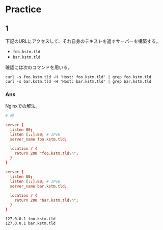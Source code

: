 # Practice

## 1

下記のURLにアクセスして、それ自身のテキストを返すサーバーを構築する。

- `foo.kstm.tld`
- `bar.kstm.tld`

確認には次のコマンドを用いる。

```testing
curl -s foo.kstm.tld -H 'Host: foo.kstm.tld' | grep foo.kstm.tld
curl -s bar.kstm.tld -H 'Host: bar.kstm.tld' | grep bar.kstm.tld
```

### Ans

Nginxでの解法。

```nginx.conf
# 略

server {
  listen 80;
  listen [::]:80; # IPv6
  server_name foo.kstm.tld;

  location / {
    return 200 "foo.kstm.tld\n";
  }
}

server {
  listen 80;
  listen [::]:80; # IPv6
  server_name bar.kstm.tld;

  location / {
    return 200 "bar.kstm.tld\n";
  }
}
```

```/etc/hosts
127.0.0.1 foo.kstm.tld
127.0.0.1 bar.kstm.tld
```
